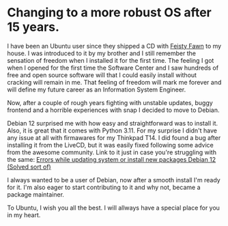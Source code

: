 # Changing to a more robust OS after 15 years.

I have been an Ubuntu user since they shipped a CD with [Feisty Fawn](https://wiki.ubuntu.com/FeistyFawn) to my house. I was introduced to it by my brother and I still remember the sensation of freedom when I installed it for the first time. The feeling I got when I opened for the first time the Software Center and I saw hundreds of free and open source software will that I could easily install without cracking will remain in me. That feeling of freedom will mark me forever and will define my future career as an Information System Engineer.

Now, after a couple of rough years fighting with unstable updates, buggy frontend and a horrible experiences with snap I decided to move to Debian.

Debian 12 surprised me with how easy and straightforward was to install it. Also, it is great that it comes with Python 3.11. For my surprise I didn't have any issue at all with firmawares for my Thinkpad T14. I did found a bug after installing it from the LiveCD, but it was easily fixed following some advice from the awesome community. Link to it just in case you're struggling with the same: [Errors while updating system or install new packages Debian 12 (Solved sort of)](https://forums.debian.net/viewtopic.php?p=774204#p774204)

I always wanted to be a user of Debian, now after a smooth install I'm ready for it. I'm also eager to start contributing to it and why not, became a package maintainer.

To Ubuntu, I wish you all the best. I will allways have a special place for you in my heart.
